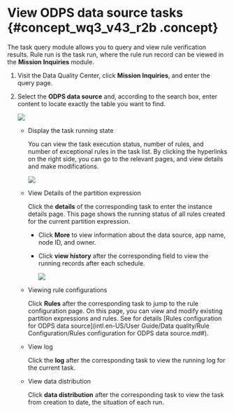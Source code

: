 # View ODPS data source tasks {#concept_wq3_v43_r2b .concept}

The task query module allows you to query and view rule verification results. Rule run is the task run, where the rule run record can be viewed in the **Mission Inquiries** module.

1.  Visit the Data Quality Center, click **Mission Inquiries**, and enter the query page.
2.  Select the **ODPS data source** and, according to the search box, enter content to locate exactly the table you want to find.

    ![](http://static-aliyun-doc.oss-cn-hangzhou.aliyuncs.com/assets/img/16399/15368276558828_en-US.png)

    -   Display the task running state

        You can view the task execution status, number of rules, and number of exceptional rules in the task list. By clicking the hyperlinks on the right side, you can go to the relevant pages, and view details and make modifications.

        ![](http://static-aliyun-doc.oss-cn-hangzhou.aliyuncs.com/assets/img/16399/15368276558830_en-US.png)

    -   View Details of the partition expression

        Click the **details** of the corresponding task to enter the instance details page. This page shows the running status of all rules created for the current partition expression.

        -   Click **More** to view information about the data source, app name, node ID, and owner.
        -   Click **view history** after the corresponding field to view the running records after each schedule.

            ![](http://static-aliyun-doc.oss-cn-hangzhou.aliyuncs.com/assets/img/16399/15368276558832_en-US.png)

    -   Viewing rule configurations

        Click **Rules** after the corresponding task to jump to the rule configuration page. On this page, you can view and modify existing partition expressions and rules. See for details [Rules configuration for ODPS data source](intl.en-US/User Guide/Data quality/Rule Configuration/Rules configuration for ODPS data source.md#).

    -   View log

        Click the **log** after the corresponding task to view the running log for the current task.

    -   View data distribution

        Click **data distribution** after the corresponding task to view the task from creation to date, the situation of each run.


